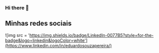 ### Hi there 👋

## Minhas redes sociais
![img src = 'https://img.shields.io/badge/LinkedIn-0077B5?style=for-the-badge&logo=linkedin&logoColor=white'](https://www.linkedin.com/in/eduardosouzapereira/)

<!--
**eduardosouzapereira/eduardosouzapereira** is a ✨ _special_ ✨ repository because its `README.md` (this file) appears on your GitHub profile.

Here are some ideas to get you started:

- 🔭 I’m currently working on ...
- 🌱 I’m currently learning ...
- 👯 I’m looking to collaborate on ...
- 🤔 I’m looking for help with ...
- 💬 Ask me about ...
- 📫 How to reach me: ...
- 😄 Pronouns: ...
- ⚡ Fun fact: ...
-->

